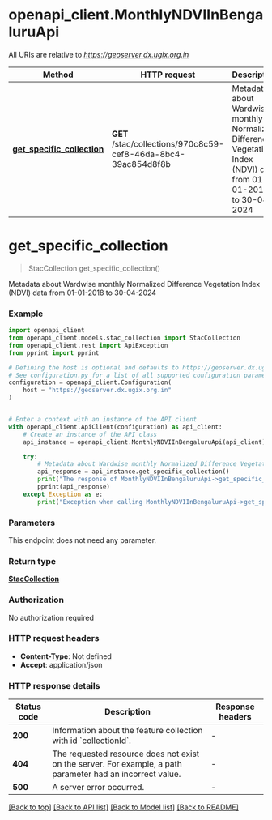 # openapi_client.MonthlyNDVIInBengaluruApi

All URIs are relative to *https://geoserver.dx.ugix.org.in*

Method | HTTP request | Description
------------- | ------------- | -------------
[**get_specific_collection**](MonthlyNDVIInBengaluruApi.md#get_specific_collection) | **GET** /stac/collections/970c8c59-cef8-46da-8bc4-39ac854d8f8b | Metadata about Wardwise monthly Normalized Difference Vegetation Index (NDVI) data from 01-01-2018 to 30-04-2024


# **get_specific_collection**
> StacCollection get_specific_collection()

Metadata about Wardwise monthly Normalized Difference Vegetation Index (NDVI) data from 01-01-2018 to 30-04-2024

### Example


```python
import openapi_client
from openapi_client.models.stac_collection import StacCollection
from openapi_client.rest import ApiException
from pprint import pprint

# Defining the host is optional and defaults to https://geoserver.dx.ugix.org.in
# See configuration.py for a list of all supported configuration parameters.
configuration = openapi_client.Configuration(
    host = "https://geoserver.dx.ugix.org.in"
)


# Enter a context with an instance of the API client
with openapi_client.ApiClient(configuration) as api_client:
    # Create an instance of the API class
    api_instance = openapi_client.MonthlyNDVIInBengaluruApi(api_client)

    try:
        # Metadata about Wardwise monthly Normalized Difference Vegetation Index (NDVI) data from 01-01-2018 to 30-04-2024
        api_response = api_instance.get_specific_collection()
        print("The response of MonthlyNDVIInBengaluruApi->get_specific_collection:\n")
        pprint(api_response)
    except Exception as e:
        print("Exception when calling MonthlyNDVIInBengaluruApi->get_specific_collection: %s\n" % e)
```



### Parameters

This endpoint does not need any parameter.

### Return type

[**StacCollection**](StacCollection.md)

### Authorization

No authorization required

### HTTP request headers

 - **Content-Type**: Not defined
 - **Accept**: application/json

### HTTP response details

| Status code | Description | Response headers |
|-------------|-------------|------------------|
**200** | Information about the feature collection with id &#x60;collectionId&#x60;. |  -  |
**404** | The requested resource does not exist on the server. For example, a path parameter had an incorrect value. |  -  |
**500** | A server error occurred. |  -  |

[[Back to top]](#) [[Back to API list]](../README.md#documentation-for-api-endpoints) [[Back to Model list]](../README.md#documentation-for-models) [[Back to README]](../README.md)

